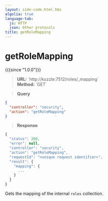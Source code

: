 ```yaml
---
layout: side-code.html.hbs
algolia: true
language-tab:
  js: HTTP
  json: Other protocols
title: getRoleMapping
---
```



# getRoleMapping

{{{since "1.0.0"}}}



<blockquote class="js">
<p>
<b>URL:</b> `http://kuzzle:7512/roles/_mapping`  
</br><b>Method:</b> `GET`
</p>
</blockquote>

<blockquote class="json">
<p>
<b>Query</b>
</p>
</blockquote>

```json
{
  "controller": "security",
  "action": "getRoleMapping"
}
```

>**Response**

```javascript
{
  "status": 200,                     
  "error": null,                     
  "controller": "security",
  "action": "getRoleMapping",
  "requestId": "<unique request identifier>",
  "result": {
    "mapping": {
      ...
    }
  }
}
```

Gets the mapping of the internal `roles` collection.
